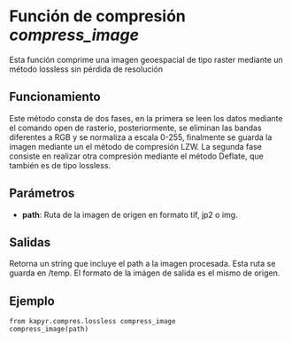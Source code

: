 # Función de compresión *compress_image*

Esta función comprime una imagen geoespacial de tipo raster mediante un método lossless sin pérdida de resolución

## Funcionamiento 
Este método consta de dos fases, en la primera se leen los datos mediante el comando open de rasterio, posteriormente, se eliminan las bandas diferentes a RGB y 
se normaliza a escala 0-255, finalmente se guarda la imagen mediante un el método de compresión LZW. La segunda fase consiste en realizar otra compresión mediante 
el método Deflate, que también es de tipo lossless.

## Parámetros
- **path**: Ruta de la imagen de origen en formato tif, jp2 o img.

## Salidas
Retorna un string que incluye el path a la imagen procesada. Esta ruta se guarda en /temp. El formato de la imágen de salida es el mismo de origen.

## Ejemplo
```
from kapyr.compres.lossless compress_image
compress_image(path)

